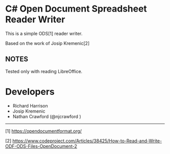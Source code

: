 # C# Open Document Spreadsheet Reader Writer

This is a simple ODS[1] reader writer. 

Based on the work of Josip Kremenic[2]

## NOTES

Tested only with reading LibreOffice.

# Developers

* Richard Harrison
* Josip Kremenic
* Nathan Crawford (@njcrawford )

----
[1] https://opendocumentformat.org/

[2] https://www.codeproject.com/Articles/38425/How-to-Read-and-Write-ODF-ODS-Files-OpenDocument-2

